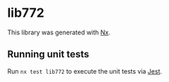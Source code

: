# lib772

This library was generated with [Nx](https://nx.dev).

## Running unit tests

Run `nx test lib772` to execute the unit tests via [Jest](https://jestjs.io).
